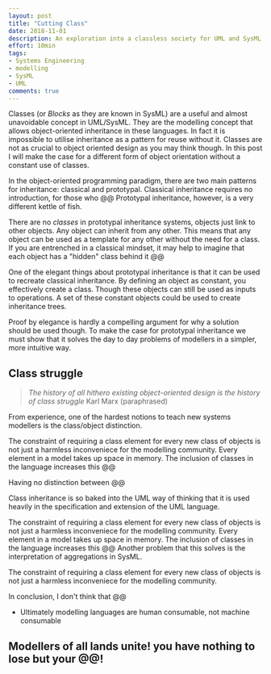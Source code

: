```yaml
---
layout: post
title: "Cutting Class"
date: 2018-11-01
description: An exploration into a classless society for UML and SysML modellers.
effort: 10min
tags:
- Systems Engineering
- modelling
- SysML
- UML
comments: true
---
```


Classes (or *Blocks* as they are known in SysML) are a useful and almost unavoidable concept in UML/SysML. They are the modelling concept that allows object-oriented inheritance in these languages. In fact it is impossible to utilise inheritance as a pattern for reuse without it. Classes are not as crucial to object oriented design as you may think though. In this post I will make the case for a different form of object orientation without a constant use of classes.

<!-- more -->

In the object-oriented programming paradigm, there are two main patterns for inheritance: classical and prototypal. Classical inheritance requires no introduction, for those who @@ Prototypal inheritance, however, is a very different kettle of fish.

There are no *classes* in prototypal inheritance systems, objects just link to other objects. Any object can inherit from any other. This means that any object can be used as a template for any other without the need for a class. If you are entrenched in a classical mindset, it may help to imagine that each object has a "hidden" class behind it @@

One of the elegant things about prototypal inheritance is that it can be used to recreate classical inheritance. By defining an object as constant, you effectively create a class. Though these objects can still be used as inputs to operations. A set of these constant objects could be used to create inheritance trees.

Proof by elegance is hardly a compelling argument for why a solution should be used though. To make the case for prototypal inheritance we must show that it solves the day to day problems of modellers in a simpler, more intuitive way.

## Class struggle

> *The history of all hithero existing object-oriented design is the history of class struggle*
> Karl Marx (paraphrased)

From experience, one of the hardest notions to teach new systems modellers is the class/object distinction.

The constraint of requiring a class element for every new class of objects is not just a harmless inconveniece for the modelling community. Every element in a model takes up space in memory. The inclusion of classes in the language increases this @@

Having no distinction between @@

Class inheritance is so baked into the UML way of thinking that it is used heavily in the specification and extension of the UML language.

The constraint of requiring a class element for every new class of objects is not just a harmless inconveniece for the modelling community. Every element in a model takes up space in memory. The inclusion of classes in the language increases this @@
Another problem that this solves is the interpretation of aggregations in SysML.

The constraint of requiring a class element for every new class of objects is not just a harmless inconveniece for the modelling community.

In conclusion, I don't think that @@

 - Ultimately modelling languages are human consumable, not machine consumable

## Modellers of all lands unite! you have nothing to lose but your @@!
